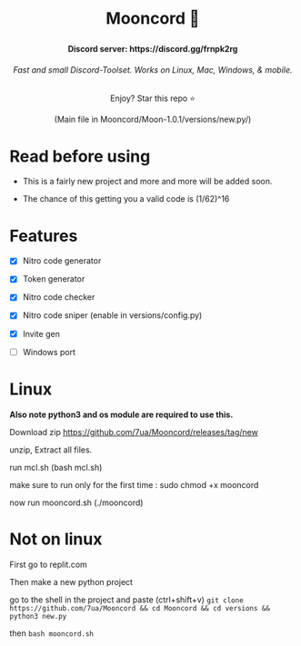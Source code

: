 # <p align=center>Mooncord 🌙</p>
  <h4 align=center> Discord server: https://discord.gg/frnpk2rg</h4>

<h6 align=center> Fast and small Discord-Toolset. Works on Linux, Mac, Windows, & mobile.</h6>



<p align=center>Enjoy? Star this repo ⭐</p>



<p align=center>(Main file in Mooncord/Moon-1.0.1/versions/new.py/)<p>
  
  
  # Read before using
  - This is a fairly new project and more and more will be added soon.
  
  
  
  - The chance of this getting you a valid code is (1/62)^16  
  


# Features
- [x] Nitro code generator

  
- [X] Token generator

- [X] Nitro code checker

- [X] Nitro code sniper (enable in versions/config.py)


- [X] Invite gen


- [ ] Windows port 
  
  





# Linux


**Also note python3 and os module are required to use this.**
  
  
  
Download zip https://github.com/7ua/Mooncord/releases/tag/new

  
unzip, Extract all files.
  
  
  
run mcl.sh (bash mcl.sh)
  
make sure to run only for the first time : sudo chmod +x mooncord

  
now run mooncord.sh (./mooncord)








# Not on linux



First go to replit.com


Then make a new python project


go to the shell in the project and paste (ctrl+shift+v) ```git clone https://github.com/7ua/Mooncord && cd Mooncord && cd versions && python3 new.py```

then ```bash mooncord.sh```










